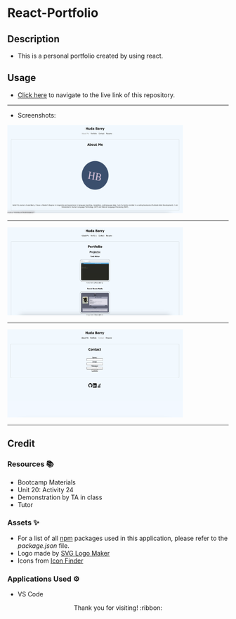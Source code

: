 # React-Portfolio

## Description

- This is a personal portfolio created by using react.

## Usage

- [Click here](https://hbarry89.github.io/React-Portfolio/) to navigate to the live link of this repository.

---------------------------

- Screenshots:

<img src="./demo-images/demo1.png" width="400" height="200">

---------------------------

<img src="./demo-images/demo2.png" width="400" height="200">

---------------------------

<img src="./demo-images/demo3.png" width="400" height="200">

---------------------------

## Credit

### Resources :books:
- Bootcamp Materials
- Unit 20: Activity 24
- Demonstration by TA in class
- Tutor

### Assets :sparkles:

- For a list of all [npm](https://www.npmjs.com/) packages used in this application, please refer to the *package.json* file.
- Logo made by [SVG Logo Maker](https://github.com/hbarry89/SVG-Logo-Maker)
- Icons from [Icon Finder](https://www.iconfinder.com/)

### Applications Used :gear:
- VS Code

<p align="center">Thank you for visiting! :ribbon:</p>
